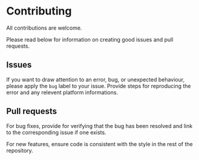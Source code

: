 # Contributing
All contributions are welcome.

Please read below for information on creating good issues and pull requests.
## Issues
If you want to draw attention to an error, bug, or unexpected behaviour, please apply the `bug` label to your issue. Provide steps for reproducing the error and any relevent platform informations.
## Pull requests
For bug fixes, provide for verifying that the bug has been resolved and link to the corresponding issue if one exists.

For new features, ensure code is consistent with the style in the rest of the repository.
